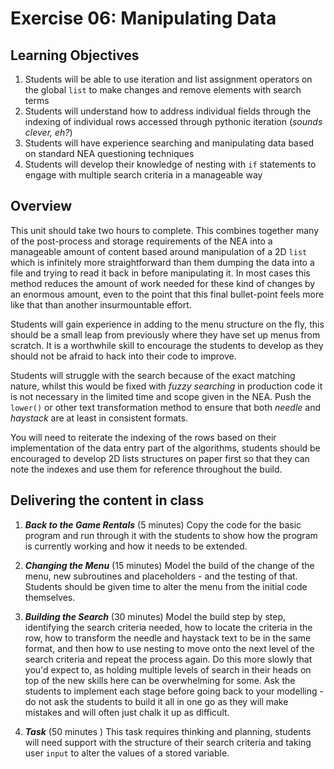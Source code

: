 # Exercise 06: Manipulating Data

## Learning Objectives
1. Students will be able to use iteration and list assignment operators on the global `list` to make changes and remove elements with search terms
2. Students will understand how to address individual fields through the indexing of individual rows accessed through pythonic iteration (*sounds clever, eh?*) 
3. Students will have experience searching and manipulating data based on standard NEA questioning techniques
4. Students will develop their knowledge of nesting with `if` statements to engage with multiple search criteria in a manageable way
 
## Overview
This unit should take two hours to complete. This combines together many of the post-process and storage requirements of the NEA into a manageable amount of content based around manipulation of a 2D `list`  which is infinitely more straightforward than them dumping the data into a file and trying to read it back in before manipulating it. In most cases this method reduces the amount of work needed for these kind of changes by an enormous amount, even to the point that this final bullet-point feels more like that than another insurmountable effort.

Students will gain experience in adding to the menu structure on the fly, this should be a small leap from previously where they have set up menus from scratch. It is a worthwhile skill to encourage the students to develop as they should not be afraid to hack into their code to improve.

Students will struggle with the search because of the exact matching nature, whilst this would be fixed with *fuzzy searching* in production code it is not necessary in the limited time and scope given in the NEA. Push the `lower()` or other text transformation method to ensure that both *needle* and *haystack* are at least in consistent formats.

You will need to reiterate the indexing of the rows based on their implementation of the data entry part of the algorithms, students should be encouraged to develop 2D lists structures on paper first so that they can note the indexes and use them for reference throughout the build. 

## Delivering the content in class

1. ***Back to the Game Rentals*** (5 minutes) Copy the code for the basic program and run through it with the students to show how the program is currently working and how it needs to be extended.

2. ***Changing the Menu*** (15 minutes) Model the build of the change of the menu, new subroutines and placeholders - and the testing of that. Students should be given time to alter the menu from the initial code themselves.

3. ***Building the Search*** (30 minutes)  Model the build step by step, identifying the search criteria needed, how to locate the criteria in the row, how to transform the needle and haystack text to be in the same format, and then how to use nesting to move onto the next level of the search criteria and repeat the process again. Do this more slowly that you'd expect to, as holding multiple levels of search in their heads on top of the new skills here can be overwhelming for some. Ask the students to implement each stage before going back to your modelling - do not ask the students to build it all in one go as they will make mistakes and will often just chalk it up as difficult.

4. ***Task*** (50 minutes ) This task requires thinking and planning, students will need support with the structure of their search criteria and taking user `input` to alter the values of a stored variable.


  